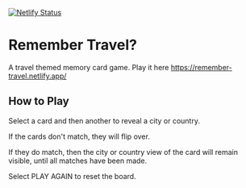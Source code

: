 [![Netlify Status](https://api.netlify.com/api/v1/badges/a4de6849-0800-4275-b16e-5fb16cc1596c/deploy-status)](https://app.netlify.com/sites/remember-travel/deploys)

# Remember Travel?

A travel themed memory card game.
Play it here https://remember-travel.netlify.app/

## How to Play

Select a card and then another to reveal a city or country.

If the cards don't match, they will flip over.

If they do match, then the city or country view of the card will remain visible, until all matches have been made.

Select PLAY AGAIN to reset the board.
